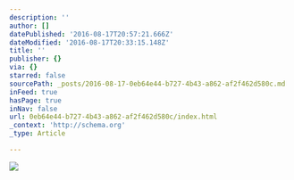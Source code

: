 ```yaml
---
description: ''
author: []
datePublished: '2016-08-17T20:57:21.666Z'
dateModified: '2016-08-17T20:33:15.148Z'
title: ''
publisher: {}
via: {}
starred: false
sourcePath: _posts/2016-08-17-0eb64e44-b727-4b43-a862-af2f462d580c.md
inFeed: true
hasPage: true
inNav: false
url: 0eb64e44-b727-4b43-a862-af2f462d580c/index.html
_context: 'http://schema.org'
_type: Article

---
```

![](https://the-grid-user-content.s3-us-west-2.amazonaws.com/7fff1178-7d06-4a55-acea-274862a186c1.jpg)